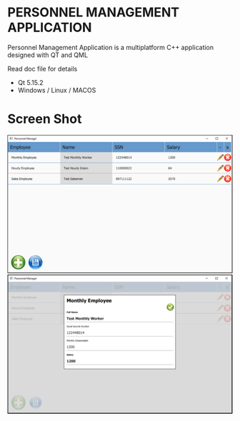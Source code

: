 # PERSONNEL MANAGEMENT APPLICATION

Personnel Management Application is a multiplatform C++ application designed with QT and QML

Read doc file for details


- Qt 5.15.2
- Windows / Linux / MACOS

# Screen Shot
![Main Window](1.png)
![Add/Edit](2.png)